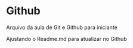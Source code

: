 # Github

Arquivo da aula de Git e Github para iniciante

Ajustando o Readme.md para atualizar no Github
